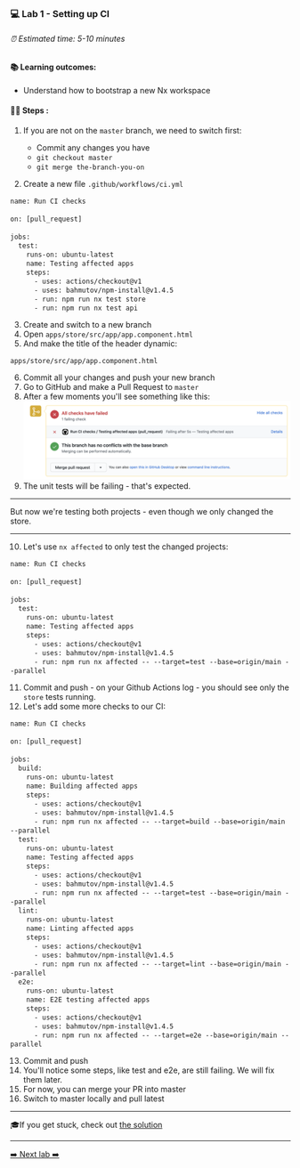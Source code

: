 ### 💻 Lab 1 - Setting up CI

###### ⏰ Estimated time: 5-10 minutes

#### 📚 Learning outcomes:

- Understand how to bootstrap a new Nx workspace

#### 🏋️‍♀️ Steps :

1. If you are not on the `master` branch, we need to switch first:
    - Commit any changes you have
    - `git checkout master`
    - `git merge the-branch-you-on`

2. Create a new file `.github/workflows/ci.yml`

```
name: Run CI checks

on: [pull_request]

jobs:
  test:
    runs-on: ubuntu-latest
    name: Testing affected apps
    steps:
      - uses: actions/checkout@v1
      - uses: bahmutov/npm-install@v1.4.5
      - run: npm run nx test store
      - run: npm run nx test api
```

3. Create and switch to a new branch
4. Open `apps/store/src/app/app.component.html`
5. And make the title of the header dynamic:

```
apps/store/src/app/app.component.html
```

6. Commit all your changes and push your new branch
7. Go to GitHub and make a Pull Request to `master`
8. After a few moments you'll see something like this:
    ![GitHub Actions example](./github_actions.png)
9. The unit tests will be failing - that's expected.

---

But now we're testing both projects - even though we only changed the store.

---

10. Let's use `nx affected` to only test the changed projects:

```
name: Run CI checks

on: [pull_request]

jobs:
  test:
    runs-on: ubuntu-latest
    name: Testing affected apps
    steps:
      - uses: actions/checkout@v1
      - uses: bahmutov/npm-install@v1.4.5
      - run: npm run nx affected -- --target=test --base=origin/main --parallel
```

11. Commit and push - on your Github Actions log - you should see only the `store` tests running.
12. Let's add some more checks to our CI:

```
name: Run CI checks

on: [pull_request]

jobs:
  build:
    runs-on: ubuntu-latest
    name: Building affected apps
    steps:
      - uses: actions/checkout@v1
      - uses: bahmutov/npm-install@v1.4.5
      - run: npm run nx affected -- --target=build --base=origin/main --parallel
  test:
    runs-on: ubuntu-latest
    name: Testing affected apps
    steps:
      - uses: actions/checkout@v1
      - uses: bahmutov/npm-install@v1.4.5
      - run: npm run nx affected -- --target=test --base=origin/main --parallel
  lint:
    runs-on: ubuntu-latest
    name: Linting affected apps
    steps:
      - uses: actions/checkout@v1
      - uses: bahmutov/npm-install@v1.4.5
      - run: npm run nx affected -- --target=lint --base=origin/main --parallel
  e2e:
    runs-on: ubuntu-latest
    name: E2E testing affected apps
    steps:
      - uses: actions/checkout@v1
      - uses: bahmutov/npm-install@v1.4.5
      - run: npm run nx affected -- --target=e2e --base=origin/main --parallel
```

13. Commit and push
14. You'll notice some steps, like test and e2e, are still failing. We will fix them later.
15. For now, you can merge your PR into master 
16. Switch to master locally and pull latest 

---

🎓If you get stuck, check out [the solution](SOLUTION.md)

---

[➡️ Next lab ➡️](../lab16/LAB.md)
